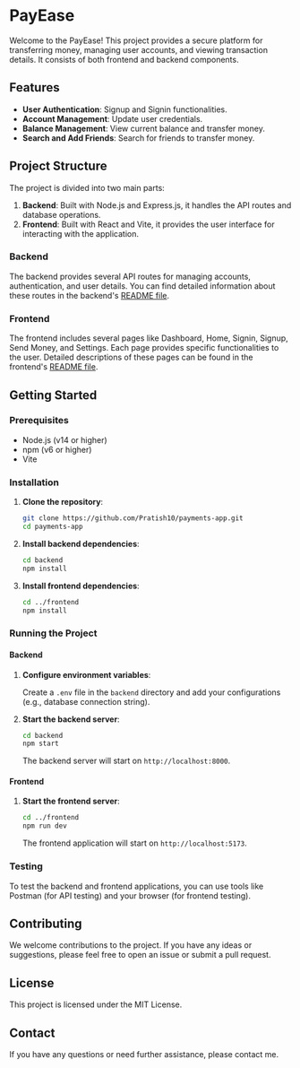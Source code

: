 # PayEase

Welcome to the PayEase! This project provides a secure platform for transferring money, managing user accounts, and viewing transaction details. It consists of both frontend and backend components.

## Features

- **User Authentication**: Signup and Signin functionalities.
- **Account Management**: Update user credentials.
- **Balance Management**: View current balance and transfer money.
- **Search and Add Friends**: Search for friends to transfer money.

## Project Structure

The project is divided into two main parts:

1. **Backend**: Built with Node.js and Express.js, it handles the API routes and database operations.
2. **Frontend**: Built with React and Vite, it provides the user interface for interacting with the application.

### Backend

The backend provides several API routes for managing accounts, authentication, and user details. You can find detailed information about these routes in the backend's [README file](./backend/README.md).

### Frontend

The frontend includes several pages like Dashboard, Home, Signin, Signup, Send Money, and Settings. Each page provides specific functionalities to the user. Detailed descriptions of these pages can be found in the frontend's [README file](./frontend/README.md).

## Getting Started

### Prerequisites

- Node.js (v14 or higher)
- npm (v6 or higher)
- Vite

### Installation

1. **Clone the repository**:

   ```sh
   git clone https://github.com/Pratish10/payments-app.git
   cd payments-app
   ```

2. **Install backend dependencies**:

   ```sh
   cd backend
   npm install
   ```

3. **Install frontend dependencies**:

   ```sh
   cd ../frontend
   npm install
   ```

### Running the Project

#### Backend

1. **Configure environment variables**:

   Create a `.env` file in the `backend` directory and add your configurations (e.g., database connection string).

2. **Start the backend server**:

   ```sh
   cd backend
   npm start
   ```

   The backend server will start on `http://localhost:8000`.

#### Frontend

1. **Start the frontend server**:

   ```sh
   cd ../frontend
   npm run dev
   ```

   The frontend application will start on `http://localhost:5173`.

### Testing

To test the backend and frontend applications, you can use tools like Postman (for API testing) and your browser (for frontend testing).

## Contributing

We welcome contributions to the project. If you have any ideas or suggestions, please feel free to open an issue or submit a pull request.

## License

This project is licensed under the MIT License.

## Contact

If you have any questions or need further assistance, please contact me.